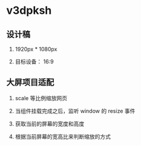# v3dpksh

## 设计稿

1. 1920px \* 1080px

2. 目标设备： 16:9

## 大屏项目适配

1. scale 等比例缩放网页

2. 当组件挂载完成之后，监听 window 的 resize 事件

3. 获取当前的屏幕的宽度和高度

4. 根据当前屏幕的宽高比来判断缩放的方式
